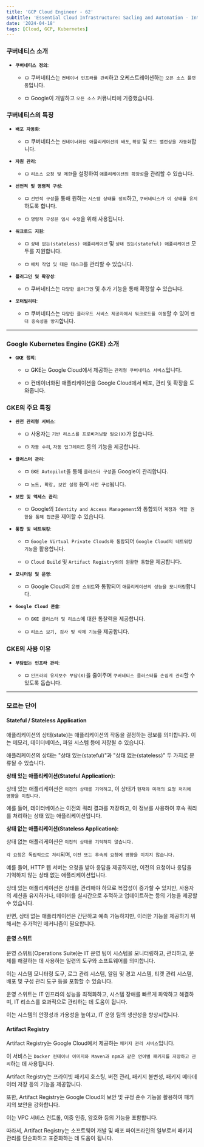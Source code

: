 ```yaml
---
title: 'GCP Cloud Engineer - 62'
subtitle: 'Essential Cloud Infrastructure: Sacling and Automation - Introduction to Kubernetes / Introduction to Google Kubernetes Engine'
date: '2024-04-18'
tags: [Cloud, GCP, Kubernetes]
---
```


### **쿠버네티스 소개**

- **`쿠버네티스 정의`**:
  
  - ㅁ 쿠버네티스는 `컨테이너 인프라를 관리`하고 오케스트레이션하는 `오픈 소스 플랫폼`입니다.
  
  - ㅁ Google이 개발하고 `오픈 소스` 커뮤니티에 기증했습니다.

### **쿠버네티스의 특징**

- **`배포 자동화`**:
  
  - ㅁ 쿠버네티스는 `컨테이너화된 애플리케이션의 배포`, `확장` 및 `로드 밸런싱을 자동화`합니다.

- **`자원 관리`**:
  
  - ㅁ `리소스 요청 및 제한`을 설정하여 `애플리케이션의 확장성`을 관리할 수 있습니다.

- **`선언적 및 명령적 구성`**:
  
  - ㅁ `선언적 구성`을 통해 원하는 `시스템 상태를 정의`하고, `쿠버네티스가 이 상태를 유지`하도록 합니다.
  
  - ㅁ `명령적 구성은 임시 수정`을 위해 사용됩니다.

- **`워크로드 지원`**:
  
  - ㅁ `상태 없는(stateless) 애플리케이션` 및 `상태 있는(stateful) 애플리케이션` 모두를 지원합니다.
  
  - ㅁ `배치 작업 및 데몬 태스크`를 관리할 수 있습니다.

- **`플러그인 및 확장성`**:
  
  - ㅁ 쿠버네티스는 `다양한 플러그인` 및 추가 기능을 통해 확장할 수 있습니다.

- **`포터빌리티`**:
  
  - ㅁ 쿠버네티스는 `다양한 클라우드 서비스 제공자에서 워크로드를 이동`할 수 있어 `벤더 종속성을 방지`합니다.

---------------------------

### **Google Kubernetes Engine (GKE) 소개**

- **`GKE 정의`**:
  
  - ㅁ GKE는 Google Cloud에서 제공하는 `관리형 쿠버네티스 서비스`입니다.
  
  - ㅁ 컨테이너화된 애플리케이션을 Google Cloud에서 배포, 관리 및 확장을 도와줍니다.

### **GKE의 주요 특징**

- **`완전 관리형 서비스`**:
  
  - ㅁ 사용자는 `기반 리소스를 프로비저닝할 필요(X)`가 없습니다.
  
  - ㅁ `자동 수리`, `자동 업그레이드` 등의 기능을 제공합니다.

- **`클러스터 관리`**:
  
  - ㅁ `GKE Autopilot`을 통해 `클러스터 구성`을 Google이 관리합니다.
  
  - ㅁ `노드, 확장, 보안 설정` 등이 `사전 구성`됩니다.

- **`보안 및 액세스 관리`**:
  
  - ㅁ Google의 `Identity and Access Management`와 통합되어 `계정과 역할 권한을 통해 접근`을 제어할 수 있습니다.

- **`통합 및 네트워킹`**:
  
  - ㅁ `Google Virtual Private Clouds와 통합`되어 `Google Cloud의 네트워킹 기능`을 활용합니다.
  
  - ㅁ `Cloud Build` 및 `Artifact Registry와의 원활한 통합`을 제공합니다.

- **`모니터링 및 운영`**:
  
  - ㅁ Google Cloud의 `운영 스위트`와 통합되어 `애플리케이션의 성능을 모니터링`합니다.

- **`Google Cloud 콘솔`**:
  
  - ㅁ `GKE 클러스터 및 리소스`에 대한 통찰력을 제공합니다.
  
  - ㅁ `리소스 보기, 검사 및 삭제 기능`을 제공합니다.

### **GKE의 사용 이유**

- **`부담없는 인프라 관리`**:
  
  - ㅁ `인프라의 유지보수 부담(X)`을 줄여주며 `쿠버네티스 클러스터를 손쉽게 관리`할 수 있도록 돕습니다.

--------------------

### 모르는 단어

#### Stateful / Stateless Application

애플리케이션의 상태(state)는 애플리케이션의 작동을 결정하는 정보를 의미합니다. 이는 메모리, 데이터베이스, 파일 시스템 등에 저장될 수 있습니다. 

애플리케이션의 상태는 "상태 있는(stateful)"과 "상태 없는(stateless)" 두 가지로 분류될 수 있습니다.

**상태 있는 애플리케이션(Stateful Application):** 

상태 있는 애플리케이션은 `이전의 상태를 기억하고`, 이 상태가 `현재와 미래의 요청 처리에 영향을 미칩니다.` 

예를 들어, 데이터베이스는 이전의 쿼리 결과를 저장하고, 이 정보를 사용하여 후속 쿼리를 처리하는 상태 있는 애플리케이션입니다.

**상태 없는 애플리케이션(Stateless Application):** 

상태 없는 애플리케이션은 `이전의 상태를 기억하지 않습니다. `

`각 요청은 독립적으로 처리`되며, `이전 또는 후속의 요청에 영향을 미치지 않습니다.` 

예를 들어, HTTP 웹 서버는 요청을 받아 응답을 제공하지만, 이전의 요청이나 응답을 기억하지 않는 상태 없는 애플리케이션입니다.

상태 있는 애플리케이션은 상태를 관리해야 하므로 복잡성이 증가할 수 있지만, 사용자의 세션을 유지하거나, 데이터를 실시간으로 추적하고 업데이트하는 등의 기능을 제공할 수 있습니다. 

반면, 상태 없는 애플리케이션은 간단하고 예측 가능하지만, 이러한 기능을 제공하기 위해서는 추가적인 메커니즘이 필요합니다.

#### 운영 스위트

운영 스위트(Operations Suite)는 IT 운영 팀이 시스템을 모니터링하고, 관리하고, 문제를 해결하는 데 사용하는 일련의 도구와 소프트웨어를 의미합니다.

이는 시스템 모니터링 도구, 로그 관리 시스템, 알림 및 경고 시스템, 티켓 관리 시스템, 배포 및 구성 관리 도구 등을 포함할 수 있습니다.

운영 스위트는 IT 인프라의 성능을 최적화하고, 시스템 장애를 빠르게 파악하고 해결하며, IT 리소스를 효과적으로 관리하는 데 도움이 됩니다. 

이는 시스템의 안정성과 가용성을 높이고, IT 운영 팀의 생산성을 향상시킵니다.

#### Artifact Registry 

Artifact Registry는 Google Cloud에서 제공하는 `패키지 관리 서비스`입니다.

이 서비스는 `Docker 컨테이너 이미지와 Maven과 npm과 같은 언어별 패키지를 저장하고 관리`하는 데 사용됩니다. 

Artifact Registry는 프라이빗 패키지 호스팅, 버전 관리, 패키지 불변성, 패키지 메타데이터 저장 등의 기능을 제공합니다.

또한, Artifact Registry는 Google Cloud의 보안 및 규정 준수 기능을 활용하여 패키지의 보안을 강화합니다. 

이는 VPC 서비스 컨트롤, 이중 인증, 암호화 등의 기능을 포함합니다.

따라서, Artifact Registry는 소프트웨어 개발 및 배포 파이프라인의 일부로서 패키지 관리를 단순화하고 표준화하는 데 도움이 됩니다.